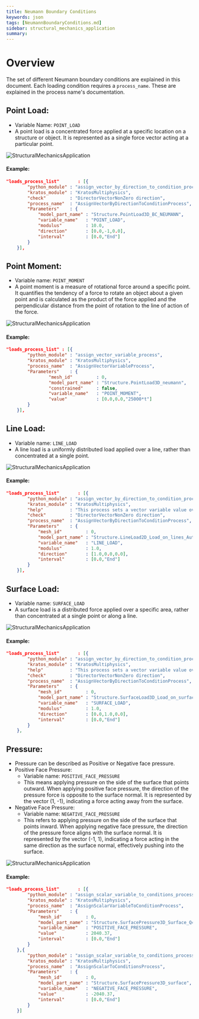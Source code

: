 ```yaml
---
title: Neumann Boundary Conditions
keywords: json
tags: [NeumannBoundaryConditions.md]
sidebar: structural_mechanics_application
summary:
---
```

# Overview
The set of different Neumann boundary conditions are explained in this document. Each loading condition requires a `process_name`. These are explained in the process name's documentation.

## Point Load:
- Variable Name: `POINT_LOAD`
- A point load is a concentrated force applied at a specific location on a structure or object. It is represented as a single force vector acting at a particular point.

![StructuralMechanicsApplication](https://raw.githubusercontent.com/KratosMultiphysics/Documentation/master/StructuralMechanicsApplication/point_load.png)

#### Example:
```json
"loads_process_list"       : [{
        "python_module" : "assign_vector_by_direction_to_condition_process",
        "kratos_module" : "KratosMultiphysics",
        "check"         : "DirectorVectorNonZero direction",
        "process_name"  : "AssignVectorByDirectionToConditionProcess",
        "Parameters"    : {
            "model_part_name" : "Structure.PointLoad3D_BC_NEUMANN",
            "variable_name"   : "POINT_LOAD",
            "modulus"         : 10.0,
            "direction"       : [0.0,-1,0.0],
            "interval"        : [0.0,"End"]
        }
    }],
```

## Point Moment:
- Variable name: `POINT_MOMENT`
- A point moment is a measure of rotational force around a specific point. It quantifies the tendency of a force to rotate an object about a given point and is calculated as the product of the force applied and the perpendicular distance from the point of rotation to the line of action of the force.

![StructuralMechanicsApplication](https://raw.githubusercontent.com/KratosMultiphysics/Documentation/master/StructuralMechanicsApplication/point_moment.png)

#### Example:
```json
"loads_process_list" : [{
        "python_module" : "assign_vector_variable_process",
        "kratos_module" : "KratosMultiphysics",
        "process_name"  : "AssignVectorVariableProcess",
        "Parameters"    : {
                "mesh_id"         : 0,
                "model_part_name" : "Structure.PointLoad3D_neumann",
                "constrained"     : false,
                "variable_name"   : "POINT_MOMENT",
                "value"           : [0.0,0.0,"25000*t"]
        }
    }],
```

## Line Load:
- Variable name: `LINE_LOAD`
- A line load is a uniformly distributed load applied over a line, rather than concentrated at a single point.

![StructuralMechanicsApplication](https://raw.githubusercontent.com/KratosMultiphysics/Documentation/master/StructuralMechanicsApplication/line_load.png)

#### Example:
```json
"loads_process_list"       : [{
        "python_module" : "assign_vector_by_direction_to_condition_process",
        "kratos_module" : "KratosMultiphysics",
        "help"          : "This process sets a vector variable value over a condition",
        "check"         : "DirectorVectorNonZero direction",
        "process_name"  : "AssignVectorByDirectionToConditionProcess",
        "Parameters"    : {
            "mesh_id"         : 0,
            "model_part_name" : "Structure.LineLoad2D_Load_on_lines_Auto1",
            "variable_name"   : "LINE_LOAD",
            "modulus"         : 1.0,
            "direction"       : [1.0,0.0,0.0],
            "interval"        : [0.0,"End"]
        }
    }],
```

## Surface Load:
- Variable name: `SURFACE_LOAD`
- A surface load is a distributed force applied over a specific area, rather than concentrated at a single point or along a line.

![StructuralMechanicsApplication](https://raw.githubusercontent.com/KratosMultiphysics/Documentation/master/StructuralMechanicsApplication/surface_load.png)

#### Example:
```json
"loads_process_list"       : [{
        "python_module" : "assign_vector_by_direction_to_condition_process",
        "kratos_module" : "KratosMultiphysics",
        "help"          : "This process sets a vector variable value over a condition",
        "check"         : "DirectorVectorNonZero direction",
        "process_name"  : "AssignVectorByDirectionToConditionProcess",
        "Parameters"    : {
            "mesh_id"         : 0,
            "model_part_name" : "Structure.SurfaceLoad3D_Load_on_surfaces_Auto2",
            "variable_name"   : "SURFACE_LOAD",
            "modulus"         : 1.0,
            "direction"       : [0.0,1.0,0.0],
            "interval"        : [0.0,"End"]
        }
    },
```

## Pressure:
- Pressure can be described as Positive or Negative face pressure.
- Positive Face Pressure:
    - Variable name: `POSITIVE_FACE_PRESSURE`
    - This means applying pressure on the side of the surface that points outward. When applying positive face pressure, the direction of the pressure force is opposite to the surface normal. It is represented by the vector (1, -1), indicating a force acting away from the surface.
- Negative Face Pressure:
    - Variable name: `NEGATIVE_FACE_PRESSURE`
    - This refers to applying pressure on the side of the surface that points inward. When applying negative face pressure, the direction of the pressure force aligns with the surface normal. It is represented by the vector (-1, 1), indicating a force acting in the same direction as the surface normal, effectively pushing into the surface.

![StructuralMechanicsApplication](https://raw.githubusercontent.com/KratosMultiphysics/Documentation/master/StructuralMechanicsApplication/surface_load.png)

#### Example:
```json
"loads_process_list"       : [{
        "python_module" : "assign_scalar_variable_to_conditions_process",
        "kratos_module" : "KratosMultiphysics",
        "process_name"  : "AssignScalarVariableToConditionProcess",
        "Parameters"    : {
            "mesh_id"         : 0,
            "model_part_name" : "Structure.SurfacePressure3D_Surface_Q4_thick",
            "variable_name"   : "POSITIVE_FACE_PRESSURE",
            "value"           : 2040.37,
            "interval"        : [0.0,"End"]
        }
    },{
        "python_module" : "assign_scalar_variable_to_conditions_process",
        "kratos_module" : "KratosMultiphysics",
        "process_name"  : "AssignScalarToConditionsProcess",
        "Parameters"    : {
            "mesh_id"         : 0,
            "model_part_name" : "Structure.SurfacePressure3D_surface",
            "variable_name"   : "NEGATIVE_FACE_PRESSURE",
            "value"           : -2040.37,
            "interval"        : [0.0,"End"]
        }
    }]
```